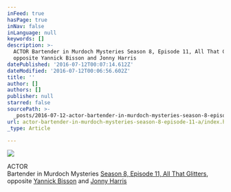 ```yaml
---
inFeed: true
hasPage: true
inNav: false
inLanguage: null
keywords: []
description: >-
  ACTOR Bartender in Murdoch Mysteries Season 8, Episode 11, All That Glitters,
  opposite Yannick Bisson and Jonny Harris
datePublished: '2016-07-12T00:07:14.612Z'
dateModified: '2016-07-12T00:06:56.602Z'
title: ''
author: []
authors: []
publisher: null
starred: false
sourcePath: >-
  _posts/2016-07-12-actor-bartender-in-murdoch-mysteries-season-8-episode-11-a.md
url: actor-bartender-in-murdoch-mysteries-season-8-episode-11-a/index.html
_type: Article

---
```

![](https://the-grid-user-content.s3-us-west-2.amazonaws.com/29a1a28c-be95-464b-bbf6-026b1f606391.png)

ACTOR  
Bartender in Murdoch Mysteries [Season 8, Episode 11, All That Glitters][0], opposite [Yannick Bisson][1] and [Jonny Harris][2]

[0]: http://www.cbc.ca/murdochmysteries/episodes/season-8/all-that-glitters
[1]: http://www.imdb.com/name/nm0084370/
[2]: http://www.imdb.com/name/nm1649782/?ref_=tt_cl_t4